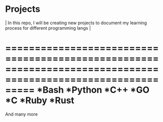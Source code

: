 # Projects

| In this repo, I will be creating new projects to document my learning process for different programming langs |

  =============================================================================================================
  *Bash 
  *Python 
  *C++
  *GO
  *C
  *Ruby
  *Rust
  =============================================================================================================
  
  And many more
